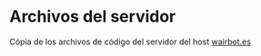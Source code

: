 # Archivos del servidor

Cópia de los archivos de código del servidor del host [wairbot.es](https://wairbot.es)
